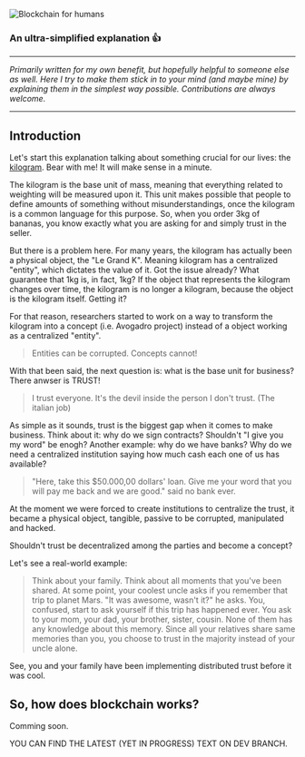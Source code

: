 ![Blockchain for humans](http://joyle.com.br/imagens/blockchain-for-humans.png)

### An ultra-simplified explanation  :thumbsup:

***
<i>Primarily written for my own benefit, but hopefully helpful to someone else as well. Here I try to make them stick in to your mind (and maybe mine) by explaining them in the simplest way possible. Contributions are always welcome.</i>
***
## Introduction
Let's start this explanation talking about something crucial for our lives: the [kilogram](https://en.wikipedia.org/wiki/Kilogram). Bear with me! It will make sense in a minute.

The kilogram is the base unit of mass, meaning that everything related to weighting will be measured upon it. This unit makes possible that people to define amounts of something without misunderstandings, once the kilogram is a common language for this purpose. So, when you order 3kg of bananas, you know exactly what you are asking for and simply trust in the seller.

But there is a problem here. For many years, the kilogram has actually been a physical object, the "Le Grand K". Meaning kilogram has a centralized "entity", which dictates the value of it. Got the issue already? What guarantee that 1kg is, in fact, 1kg? If the object that represents the kilogram changes over time, the kilogram is no longer a kilogram, because the object is the kilogram itself. Getting it?

For that reason, researchers started to work on a way to transform the kilogram into a concept (i.e. Avogadro project) instead of a object working as a centralized "entity".

> Entities can be corrupted. Concepts cannot!

With that been said, the next question is: what is the base unit for business?
There anwser is TRUST!
> I trust everyone. It's the devil inside the person I don't trust. (The italian job)

As simple as it sounds, trust is the biggest gap when it comes to make business. Think about it: why do we sign contracts? Shouldn't "I give you my word" be enogh? Another example: why do we have banks? Why do we need a centralized institution saying how much cash each one of us has available?

> "Here, take this $50.000,00 dollars' loan. Give me your word that you will pay me back and we are good." said no bank ever.

At the moment we were forced to create institutions to centralize the trust, it became a physical object, tangible, passive to be corrupted, manipulated and hacked.

Shouldn't trust be decentralized among the parties and become a concept?


Let's see a real-world example:
> Think about your family. Think about all moments that you've been shared. At some point, your coolest uncle asks if you remember that trip to planet Mars. "It was awesome, wasn't it?" he asks. You, confused, start to ask yourself if this trip has happened ever. You ask to your mom, your dad, your brother, sister, cousin. None of them has any knowledge about this memory. Since all your relatives share same memories than you, you choose to trust in the majority instead of your uncle alone. 

See, you and your family have been implementing distributed trust before it was cool.

## So, how does blockchain works?
Comming soon.

YOU CAN FIND THE LATEST (YET IN PROGRESS) TEXT ON DEV BRANCH.
